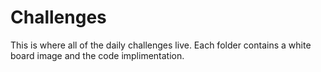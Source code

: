 # Challenges

This is where all of the daily challenges live. Each folder contains a white board image and the code implimentation. 